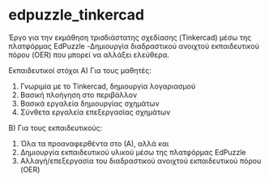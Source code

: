# edpuzzle_tinkercad
Έργο για την εκμάθηση τρισδιάστατης σχεδίασης (Tinkercad) μέσω της πλατφόρμας EdPuzzle
-Δημιουργία διαδραστικού ανοιχτού εκπαιδευτικού πόρου (OER) που μπορεί να αλλάξει ελεύθερα.

Εκπαιδευτικοί στόχοι
Α) Για τους μαθητές:
1) Γνωριμία με το Tinkercad, δημιουργία λογαριασμού
2) Βασική πλοήγηση στο περιβάλλον
3) Βασικά εργαλεία δημιουργίας σχημάτων
4) Σύνθετα εργαλεία επεξεργασίας σχημάτων

Β) Για τους εκπαιδευτικούς:
1) Όλα τα προαναφερθέντα στο (Α), αλλά και
2) Δημιουργία εκπαιδευτικού υλικού μέσω της πλατφόρμας EdPuzzle
3) Αλλαγή/επεξεργασία του διαδραστικού ανοιχτού εκπαιδευτικού πόρου (OER)
     
